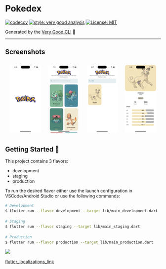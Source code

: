 # Pokedex

[![codecov](https://codecov.io/gh/cscoderr/Pokedex/branch/master/graph/badge.svg)](https://app.codecov.io/gh/cscoderr/Pokedex)
[![style: very good analysis][very_good_analysis_badge]][very_good_analysis_link]
[![License: MIT][license_badge]][license_link]

Generated by the [Very Good CLI][very_good_cli_link] 🤖

---

## Screenshots

<h4 align="center">
<img src="screenshots/03.png" width="20%" vspace="10" hspace="10">
<img src="screenshots/01.png" width="20%" vspace="10" hspace="10">
<img src="screenshots/04.png" width="20%" vspace="10" hspace="10">
<img src="screenshots/02.png" width="20%" vspace="10" hspace="10">

## Getting Started 🚀

This project contains 3 flavors:

- development
- staging
- production

To run the desired flavor either use the launch configuration in VSCode/Android Studio or use the following commands:

```sh
# Development
$ flutter run --flavor development --target lib/main_development.dart

# Staging
$ flutter run --flavor staging --target lib/main_staging.dart

# Production
$ flutter run --flavor production --target lib/main_production.dart
```

<img src="pokedex.gif" width="30%">



[flutter_localizations_link](https://api.flutter.dev/flutter/flutter_localizations/flutter_localizations-library.html)

[internationalization_link]: https://flutter.dev/docs/development/accessibility-and-localization/internationalization

[license_badge]: https://img.shields.io/badge/license-MIT-blue.svg

[license_link]: https://opensource.org/licenses/MIT

[very_good_analysis_badge]: https://img.shields.io/badge/style-very_good_analysis-B22C89.svg

[very_good_analysis_link]: https://pub.dev/packages/very_good_analysis

[very_good_cli_link]: https://github.com/VeryGoodOpenSource/very_good_cli

